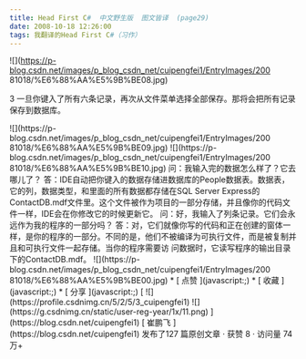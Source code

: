 ```yaml
---
title: Head First C#  中文野生版  图文皆译  (page29)
date: 2008-10-18 12:26:00
tags: 我翻译的Head First C#（习作）
---
```

![](https://p-blog.csdn.net/images/p_blog_csdn_net/cuipengfei1/EntryImages/200
81018/%E6%88%AA%E5%9B%BE08.jpg)

3  一旦你键入了所有六条记录，再次从文件菜单选择全部保存。那将会把所有记录保存到数据库。

<?xml:namespace prefix = o ns = "urn:schemas-microsoft-com:office:office" />

![](https://p-blog.csdn.net/images/p_blog_csdn_net/cuipengfei1/EntryImages/200
81018/%E6%88%AA%E5%9B%BE09.jpg)

![](https://p-blog.csdn.net/images/p_blog_csdn_net/cuipengfei1/EntryImages/200
81018/%E6%88%AA%E5%9B%BE10.jpg)

问：我输入完的数据怎么样了？它去哪儿了？

答：IDE自动把你键入的数据存储进数据库的People数据表。数据表，它的列，数据类型，和里面的所有数据都存储在SQL Server
Express的ContactDB.mdf文件里。这个文件被作为项目的一部分存储，并且像你的代码文件一样，IDE会在你修改它的时候更新它。

问：好，我输入了列条记录。它们会永远作为我的程序的一部分吗？

答：对，它们就像你写的代码和正在创建的窗体一样，是你的程序的一部分。不同的是，他们不被编译为可执行文件，而是被复制并且和可执行文件一起存储。当你的程序需要访
问数据时，它读写程序的输出目录下的ContactDB.mdf。

![](https://p-blog.csdn.net/images/p_blog_csdn_net/cuipengfei1/EntryImages/200
81018/%E6%88%AA%E5%9B%BE00.jpg)

  * [ 点赞  ](javascript:;)
  * [ 收藏  ](javascript:;)
  * [ 分享 ](javascript:;)

[ ![](https://profile.csdnimg.cn/5/2/5/3_cuipengfei1)
![](https://g.csdnimg.cn/static/user-reg-year/1x/11.png)
](https://blog.csdn.net/cuipengfei1)

[ 崔鹏飞 ](https://blog.csdn.net/cuipengfei1)

发布了127 篇原创文章  ·  获赞 8  ·  访问量 74万+

